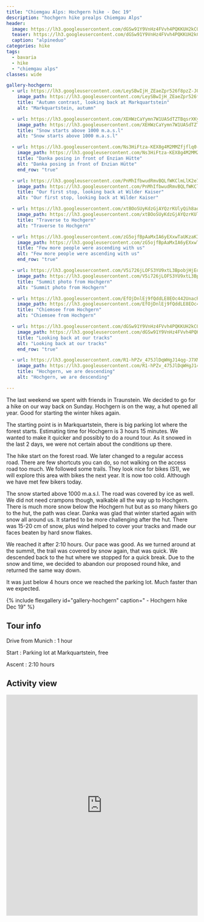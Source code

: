 ```yaml
---
title: "Chiemgau Alps: Hochgern hike - Dec 19"
description: "hochgern hike prealps Chiemgau Alps"
header:
  image: https://lh3.googleusercontent.com/dGSw91Y9VnHz4FVvh4PQKKUH2kCOofxr5McGkO7dlxNJkr5An8l1vdphap_gOqNkHcI8AZo2RCf6HIWzHoNSi1EuG6nI7KcL6uysrO7b9dA8iLrLBjVSP8s6EWKLB85xUu8M-ZT8APzCgjJKOWlwKkinESSM4f2Od6qiVm_JwDvRyBQSTX-RKDlDs-d7Xsnxlb2_5qm8bYikl9HovjimpBzZgKD57lKTRQc5io7nNDloht_kHYUn6iGckFjn5AlP0Z4Sw4AeOyZL03LwzhHv9lvGA0jtc7SGoioJ_dgD1BTLMcyC_Wgkhz-lsPCKjzHQr3kdPoiSIlQRi4pkvT9V_QhdAz591uhOc70Jm6KnsauU0W_yCynHSz3OKzTU0yzsJCCSKIsae45CinGT_MAFo5LeuFyBuWtONab1QN-miA7SGYcSVU-3HT3SOzdcc3mwGSje46HPA7onjgHmrb4j3SEstoQ-a4rn9BfcXL4uRYu_GwmfSBYkOIRaCC2ITCmL-F0rmcp6MZ7mRhjgTcKs3-mJ4wV-WpxgRoCO882Pzda1RO94LmE3n6WFgiHxub-4-zDfIKPv7Gn_WaDk75JtQptH20fTzHthCmM9m6rCLfnUkFkK9Fk__0dV_opFrIUC13VliQcK03mXx2Wx--AhoOro_EAcQHqV2fo5r7YxUOK3BvKM_JF2-4fP4qB9-akniRtePZAKUb_Q0ldwNFMKgjIhVQkJ560ymOCRWEOdZeLWmM52-A=w2016-h1512-no
  teaser: https://lh3.googleusercontent.com/dGSw91Y9VnHz4FVvh4PQKKUH2kCOofxr5McGkO7dlxNJkr5An8l1vdphap_gOqNkHcI8AZo2RCf6HIWzHoNSi1EuG6nI7KcL6uysrO7b9dA8iLrLBjVSP8s6EWKLB85xUu8M-ZT8APzCgjJKOWlwKkinESSM4f2Od6qiVm_JwDvRyBQSTX-RKDlDs-d7Xsnxlb2_5qm8bYikl9HovjimpBzZgKD57lKTRQc5io7nNDloht_kHYUn6iGckFjn5AlP0Z4Sw4AeOyZL03LwzhHv9lvGA0jtc7SGoioJ_dgD1BTLMcyC_Wgkhz-lsPCKjzHQr3kdPoiSIlQRi4pkvT9V_QhdAz591uhOc70Jm6KnsauU0W_yCynHSz3OKzTU0yzsJCCSKIsae45CinGT_MAFo5LeuFyBuWtONab1QN-miA7SGYcSVU-3HT3SOzdcc3mwGSje46HPA7onjgHmrb4j3SEstoQ-a4rn9BfcXL4uRYu_GwmfSBYkOIRaCC2ITCmL-F0rmcp6MZ7mRhjgTcKs3-mJ4wV-WpxgRoCO882Pzda1RO94LmE3n6WFgiHxub-4-zDfIKPv7Gn_WaDk75JtQptH20fTzHthCmM9m6rCLfnUkFkK9Fk__0dV_opFrIUC13VliQcK03mXx2Wx--AhoOro_EAcQHqV2fo5r7YxUOK3BvKM_JF2-4fP4qB9-akniRtePZAKUb_Q0ldwNFMKgjIhVQkJ560ymOCRWEOdZeLWmM52-A=w800-h300-no
  caption: "alpineduo"
categories: hike
tags:
  - bavaria
  - hike
  - "chiemgau alps"
classes: wide

gallery-hochgern:
  - url: https://lh3.googleusercontent.com/LeySBwIjH_ZEaeZpr526f8pzZ-JOlQqLNN2XWi8Aq0zOeAs4P6vhQm72LlTppiE6GmeazATeGtleXqyADaLrLDdNLI0EG3ijA3dvgMCUtSskHhQAFgw-H0P6peiCxwDIB7zx_EeIYHwj7XZT4ur6ViZAbw-AuuAqGyRsqgn0wkwKAWNLIwTaFuwDKMvj9Y6mtFOAG5mjXWbAYjciPW9IVyn7Or1OJfSAILP80s8vcsm3I5dnxLGAAoiv_fMmsGCJ8njUe1q_hVu0iy-Gdo-j6_sPe1Z1XXtJ0O2_cwabF_R6PMX4OZZDSW8OIrBW7Bf4m7S2d1m54KnTvuGCRJcwLLJgeNc2ZxSbeP0v8dY6xInxv8MR5LCgl4psMN5BCx_zw7Cw-WTjEhzM6bqWocscgjAzG50KyQBBZSDGKsUZbTtc0HL1QBNaf2xUScGrRhn0bRuIYFdETFTMR3qAdvn8ZOc9qh0kCdIDZgnLhqPr5S-49IsQAp-J4zHexgvCK7-1YZX_3yVxNFNxBPVg8R0C0wwSQRymdjOsM7aPLHr6cY4YhK_E8J8-MF-yDjLgRkvM57dCBJU7odPEqnRz87YBtTo6_VWASNpgdK-OcYyFGt9byjmlWI7JgsOe3NG1JJfKfvJPhCO0tT36HUCNHjpkIPa81fG6X4a5KmHMOYCfYI2ANbfqfkbRR9zU3TNifx82sHGxJ35wLKOPW_pPInY7LtmIJuygg5ei4vKrXvTojFjcEJ69Zw=w2016-h1512-no
    image_path: https://lh3.googleusercontent.com/LeySBwIjH_ZEaeZpr526f8pzZ-JOlQqLNN2XWi8Aq0zOeAs4P6vhQm72LlTppiE6GmeazATeGtleXqyADaLrLDdNLI0EG3ijA3dvgMCUtSskHhQAFgw-H0P6peiCxwDIB7zx_EeIYHwj7XZT4ur6ViZAbw-AuuAqGyRsqgn0wkwKAWNLIwTaFuwDKMvj9Y6mtFOAG5mjXWbAYjciPW9IVyn7Or1OJfSAILP80s8vcsm3I5dnxLGAAoiv_fMmsGCJ8njUe1q_hVu0iy-Gdo-j6_sPe1Z1XXtJ0O2_cwabF_R6PMX4OZZDSW8OIrBW7Bf4m7S2d1m54KnTvuGCRJcwLLJgeNc2ZxSbeP0v8dY6xInxv8MR5LCgl4psMN5BCx_zw7Cw-WTjEhzM6bqWocscgjAzG50KyQBBZSDGKsUZbTtc0HL1QBNaf2xUScGrRhn0bRuIYFdETFTMR3qAdvn8ZOc9qh0kCdIDZgnLhqPr5S-49IsQAp-J4zHexgvCK7-1YZX_3yVxNFNxBPVg8R0C0wwSQRymdjOsM7aPLHr6cY4YhK_E8J8-MF-yDjLgRkvM57dCBJU7odPEqnRz87YBtTo6_VWASNpgdK-OcYyFGt9byjmlWI7JgsOe3NG1JJfKfvJPhCO0tT36HUCNHjpkIPa81fG6X4a5KmHMOYCfYI2ANbfqfkbRR9zU3TNifx82sHGxJ35wLKOPW_pPInY7LtmIJuygg5ei4vKrXvTojFjcEJ69Zw=w400-h300-no
    title: "Autumn contrast, looking back at Markquartstein"
    alt: "Markquartstein, autumn"

  - url: https://lh3.googleusercontent.com/XEHWzCaYymn7W1UASdTZTBqsrXKyZGg0wQkun9Xy-91K1HIaUcLfkRbJgQSMWuhqpsv6Ql0-6Z0aPT_BkXWZKJQayXa7Uk-Zf3EvdIk6qQq63IvTWygEUerAmUtvoxDYPQVRPOIJ9TnxYGmBF8TRlEF6B3F_ITUmMdqypxQR_bbqyjlvlfaM-s4sGRTshQvuW7HQaCr1y5E7EdDmLAGyg4l6kNuH1HeEC9BXtL3tLGpjOsuPtqkor8xoRHtk8bKJh9s7ioK_vA97MjgDVOww53VJmvRd_9qcIhHC3z_JNpCb3GyKC3KB9i_i7TVCKnJ9MF_gYb_GtV26nRBUYLmIbYLDazDeWxvK25ReiIcmaj2XSEPm24MZg6jQGvEBjZxM2EG8FahwTDuloihX8MObjtINxCQ7ZizxTecTlGO0ZO2RMtRjwstjeEihfArlLG-f2nzYm05j7fkIQbGjLvwUEDpiPYGwb95J4oAJLmElqWaJJid3Jnqt7El8njZrjnBKLmgzGom7zKbIkKBt3NbK2GSYQai8EbrODlwuM8awrPGMJoqPGpjrfKJFOuJWfbCoes8zntOfPBnn_8__-fbt_80rUa7j1dpCxCut_HKtHScQif-aiXx8yFakZuAwaRE_r8IUbtECswVX2ir9Srb1ZV5e5gRqjpG6TKW3KZWo6r3-6QlmNVX_9KMXri3V2agHtDSo2vbh34s47GvitRQCOE6cgRlMAhVdef2SCm8McPTU8-UxvQ=w2016-h1512-no
    image_path: https://lh3.googleusercontent.com/XEHWzCaYymn7W1UASdTZTBqsrXKyZGg0wQkun9Xy-91K1HIaUcLfkRbJgQSMWuhqpsv6Ql0-6Z0aPT_BkXWZKJQayXa7Uk-Zf3EvdIk6qQq63IvTWygEUerAmUtvoxDYPQVRPOIJ9TnxYGmBF8TRlEF6B3F_ITUmMdqypxQR_bbqyjlvlfaM-s4sGRTshQvuW7HQaCr1y5E7EdDmLAGyg4l6kNuH1HeEC9BXtL3tLGpjOsuPtqkor8xoRHtk8bKJh9s7ioK_vA97MjgDVOww53VJmvRd_9qcIhHC3z_JNpCb3GyKC3KB9i_i7TVCKnJ9MF_gYb_GtV26nRBUYLmIbYLDazDeWxvK25ReiIcmaj2XSEPm24MZg6jQGvEBjZxM2EG8FahwTDuloihX8MObjtINxCQ7ZizxTecTlGO0ZO2RMtRjwstjeEihfArlLG-f2nzYm05j7fkIQbGjLvwUEDpiPYGwb95J4oAJLmElqWaJJid3Jnqt7El8njZrjnBKLmgzGom7zKbIkKBt3NbK2GSYQai8EbrODlwuM8awrPGMJoqPGpjrfKJFOuJWfbCoes8zntOfPBnn_8__-fbt_80rUa7j1dpCxCut_HKtHScQif-aiXx8yFakZuAwaRE_r8IUbtECswVX2ir9Srb1ZV5e5gRqjpG6TKW3KZWo6r3-6QlmNVX_9KMXri3V2agHtDSo2vbh34s47GvitRQCOE6cgRlMAhVdef2SCm8McPTU8-UxvQ=w400-h300-no
    title: "Snow starts above 1000 m.a.s.l"
    alt: "Snow starts above 1000 m.a.s.l"

  - url: https://lh3.googleusercontent.com/Ns3HiFtza-KEX8g4M2MMZfjflq0-QJPIkkLneND8gC85qHrFET9PTrDsDu52FAFSlDodAP9LfhgHX1xU20-pf1ArzT7jpn21dKcnfCfig5u00Bh4VihD2C4DhFQccSdTPd8qDtHKwQiTyTS27k1lrQO7hC46i11OTfXspr102HoEMrR2v8gnBjWvMeEGKQg7PwxthS_GY1zv2vjrAvLTXxaIFtssQKTcnj7S3b1a76pzIt6xoR5MpIVCxGonAv9V2mIoKhcdH44t2fLprHl6YiJN3xfcovNGrnBc4bndb6XRnB1VRiIUgfax2zRSDCfq2HPaXrsXNcLv2g_PRh2UaQMbYgyw2JptmDFx6mUgM_05Zh0i9qqYUD_EKXeqtqNhYRWMiVRNYHhNx9r3C05xT9PxSSUR3Xs8aTO8ekXVe6cG3Dv0ihjk53-iySffuo_nkVZTAOCoIS_4hY8yqfYZuMIe_MvFEjLIq2CdTZnXudBKSfstAyqsWabKRLQhLl7AOqqpLSdta7r5dKfTVvezb0JNEePl3d-zzrzRumabn58azMQUMgzLJAGPaPCIxXvH8b8VfP-z6G0Ibtc7yO3nLw-URHAZVTdphOjAEyIfY6VBOlHyIyo7I0guUpcGdXNhLIrB3EontIKjXPGUsv9nDL5YZgIQ1LyOmhSeB0yGC-XABIiwwSelVIO-sZ5O9QSVCZoEqqTh35GmKhJ5gWKFLmPZQKfhfpbWINBtA_cDjeynkRbJ7g=w2054-h1542-no
    image_path: https://lh3.googleusercontent.com/Ns3HiFtza-KEX8g4M2MMZfjflq0-QJPIkkLneND8gC85qHrFET9PTrDsDu52FAFSlDodAP9LfhgHX1xU20-pf1ArzT7jpn21dKcnfCfig5u00Bh4VihD2C4DhFQccSdTPd8qDtHKwQiTyTS27k1lrQO7hC46i11OTfXspr102HoEMrR2v8gnBjWvMeEGKQg7PwxthS_GY1zv2vjrAvLTXxaIFtssQKTcnj7S3b1a76pzIt6xoR5MpIVCxGonAv9V2mIoKhcdH44t2fLprHl6YiJN3xfcovNGrnBc4bndb6XRnB1VRiIUgfax2zRSDCfq2HPaXrsXNcLv2g_PRh2UaQMbYgyw2JptmDFx6mUgM_05Zh0i9qqYUD_EKXeqtqNhYRWMiVRNYHhNx9r3C05xT9PxSSUR3Xs8aTO8ekXVe6cG3Dv0ihjk53-iySffuo_nkVZTAOCoIS_4hY8yqfYZuMIe_MvFEjLIq2CdTZnXudBKSfstAyqsWabKRLQhLl7AOqqpLSdta7r5dKfTVvezb0JNEePl3d-zzrzRumabn58azMQUMgzLJAGPaPCIxXvH8b8VfP-z6G0Ibtc7yO3nLw-URHAZVTdphOjAEyIfY6VBOlHyIyo7I0guUpcGdXNhLIrB3EontIKjXPGUsv9nDL5YZgIQ1LyOmhSeB0yGC-XABIiwwSelVIO-sZ5O9QSVCZoEqqTh35GmKhJ5gWKFLmPZQKfhfpbWINBtA_cDjeynkRbJ7g=w400-h300-no
    title: "Danka posing in front of Enzian Hütte"
    alt: "Danka posing in front of Enzian Hütte"
    end_row: "true"

  - url: https://lh3.googleusercontent.com/PnMhIfbwudRmvBQLfWKClmLlK2e77l_m5moDkQhzsPGWcNJj5uejHaeC8Sea0tJIZkHI71fjqYoXUdjGybe_3g1ERfavBPaXMUWDEqqE_LNiTUjSMkuBW3CIIL9vVU39iCQeZnQPcE8477EQIFrKtlsBneEpxjO3234lKcQF8j_j3BP7FTdqVRQjMH9OYOrTT-NR3i3cwWuSj0dxvXw1GxuMMpMEzfR_bjDVgFBz84sqp545fDB12JiLc8kh9SxPPYIinPAxIXOdsqVUyAsUG9HF5_oZytfjmfn8DnEcz5FEki5Jdw5T-Izy5QZTqBekheRMprmm_GMMzlIlb44RZbKVNp6BYOjJssls-em180HpdGmpL3sQPZS--KFc-VcTEetJsKbEhv2fvyaVjy28JoRW_OQObQQIXYhdY6ZQzO9shkqfjrY-RGPdWfo_BBZJNHN5u1EFRyHoaOmYDYpQ6tsCSraAh7ZWoEoMMdRDcJmjENYA5-QC-Y04EpxmprHyigrW94RJvUCFbCGURsEFOymm2xCxaMhSGjEvG947LCvO20wgEbQGiV0iaBcGUaUKGmToynEEo_h-nye-qgN2IPEscRjmk8zlEdUuASRmcYh_57yCv0Cn0izD82dZhwTE4tWxElQGSFgiFSRzvcL13xjLBNADO7mmsPinX7T4iFnFDeoQeseqNFir0MYhonyQu0OLmXn2Wf1yFqGC55LJFr-4ll-q6CsHwXHXhQ7gOplsRlHOpQ=w2016-h1512-no
    image_path: https://lh3.googleusercontent.com/PnMhIfbwudRmvBQLfWKClmLlK2e77l_m5moDkQhzsPGWcNJj5uejHaeC8Sea0tJIZkHI71fjqYoXUdjGybe_3g1ERfavBPaXMUWDEqqE_LNiTUjSMkuBW3CIIL9vVU39iCQeZnQPcE8477EQIFrKtlsBneEpxjO3234lKcQF8j_j3BP7FTdqVRQjMH9OYOrTT-NR3i3cwWuSj0dxvXw1GxuMMpMEzfR_bjDVgFBz84sqp545fDB12JiLc8kh9SxPPYIinPAxIXOdsqVUyAsUG9HF5_oZytfjmfn8DnEcz5FEki5Jdw5T-Izy5QZTqBekheRMprmm_GMMzlIlb44RZbKVNp6BYOjJssls-em180HpdGmpL3sQPZS--KFc-VcTEetJsKbEhv2fvyaVjy28JoRW_OQObQQIXYhdY6ZQzO9shkqfjrY-RGPdWfo_BBZJNHN5u1EFRyHoaOmYDYpQ6tsCSraAh7ZWoEoMMdRDcJmjENYA5-QC-Y04EpxmprHyigrW94RJvUCFbCGURsEFOymm2xCxaMhSGjEvG947LCvO20wgEbQGiV0iaBcGUaUKGmToynEEo_h-nye-qgN2IPEscRjmk8zlEdUuASRmcYh_57yCv0Cn0izD82dZhwTE4tWxElQGSFgiFSRzvcL13xjLBNADO7mmsPinX7T4iFnFDeoQeseqNFir0MYhonyQu0OLmXn2Wf1yFqGC55LJFr-4ll-q6CsHwXHXhQ7gOplsRlHOpQ=w400-h300-no
    title: "Our first stop, looking back at Wilder Kaiser"
    alt: "Our first stop, looking back at Wilder Kaiser"

  - url: https://lh3.googleusercontent.com/xtBOoSUyKdzGjAYQzrKUlyQih8aqP3gEL8KWBc_2JdmIv0CnYnMQCmOig7iulOrKMtENe9_vW7Z0roH7I2OImpwMoj-ZcMG7BIGgLx-l21epgxzdlu7hrie6OSSLMcNx4jRJKmPklBkEX_1t1lP7BFq3tirDlYW9Ql8j9RjE7jpV4q7l9SGiRW1HPRsjFSHpbq_79AVmUe6IyulcOnFOXFbj72Km4ppiO80lWcENXQz45LesiqnYXfljISYrA30zb04tSWuFFWa1FrlUMO7ymo2sk2E1FzUCj95N_LQNU0u-HtD7egiuE4wo3bYZ5BDI5Vinl0TUFyfhwjdQ40NaYzQajpZi3E9FDMs0u_0JPeJibFZzgENw2jEVpptI3lx2QfqYT_OBxvwBnP2I8Lx4B6qxHtvgzdXP4fFV4Hrtb4HuD89RLOKa-he-1kO7m72FC1IKH2wwNN-3TUJgEyuEr7rx2gZY6bR6f0-u0uoM98j-q9JpBc8o8N54jrusBepCAZWPr_K2aFooA35NA_wtj5bGFtliMsXnA7qViR2hh_ZULLCC1t82Y5EDP90nWeYMk3B3X1yNDnwgwpB8VJodMuIxRzxmb_2oj8pOnxWn-tLu7abVC1YYMGMWpIS43XaD5sWpavthD6ouJKql59BeZL96qA6COe13jrP9Kico28YYBgBP57Abc2ahV34ZuRCX927I5wICxFmEpZqLZoEHsVhWWviNymaOY-_li72AVe3G4XyjZQ=w1156-h1540-no
    image_path: https://lh3.googleusercontent.com/xtBOoSUyKdzGjAYQzrKUlyQih8aqP3gEL8KWBc_2JdmIv0CnYnMQCmOig7iulOrKMtENe9_vW7Z0roH7I2OImpwMoj-ZcMG7BIGgLx-l21epgxzdlu7hrie6OSSLMcNx4jRJKmPklBkEX_1t1lP7BFq3tirDlYW9Ql8j9RjE7jpV4q7l9SGiRW1HPRsjFSHpbq_79AVmUe6IyulcOnFOXFbj72Km4ppiO80lWcENXQz45LesiqnYXfljISYrA30zb04tSWuFFWa1FrlUMO7ymo2sk2E1FzUCj95N_LQNU0u-HtD7egiuE4wo3bYZ5BDI5Vinl0TUFyfhwjdQ40NaYzQajpZi3E9FDMs0u_0JPeJibFZzgENw2jEVpptI3lx2QfqYT_OBxvwBnP2I8Lx4B6qxHtvgzdXP4fFV4Hrtb4HuD89RLOKa-he-1kO7m72FC1IKH2wwNN-3TUJgEyuEr7rx2gZY6bR6f0-u0uoM98j-q9JpBc8o8N54jrusBepCAZWPr_K2aFooA35NA_wtj5bGFtliMsXnA7qViR2hh_ZULLCC1t82Y5EDP90nWeYMk3B3X1yNDnwgwpB8VJodMuIxRzxmb_2oj8pOnxWn-tLu7abVC1YYMGMWpIS43XaD5sWpavthD6ouJKql59BeZL96qA6COe13jrP9Kico28YYBgBP57Abc2ahV34ZuRCX927I5wICxFmEpZqLZoEHsVhWWviNymaOY-_li72AVe3G4XyjZQ=w300-h400-no
    title: "Traverse to Hochgern"
    alt: "Traverse to Hochgern"

  - url: https://lh3.googleusercontent.com/zG5ojfBpAaMxIA6yEXxwTaUKzaKIiZox5wXe6M6zFj9dkdHn2YI7PdsqkvNC_6NrGmPCDdAl7jSQ-5UKbL7kBNFUBavN_rCHHoS7AGuc3IoOz_BHGPsuy49FNEVBUMLZFqqX8OVDXMroIn61iz3BQtaR4D-dcopIJHrbtrUXVmU4aBjjjwJxBPvEaQKVNllGfWNiSbHMHF5kBIn3bF963T3Ije38qHZsaAMg5clX6j9A0ZnEoeUlBkpdeVtjR-e0BRBW-Td2h5j5ADEhYQ0PnCKkKQXS3FE576bJSpexhV1_AOdEMB5oL-41Vd5MNiHvvj8RJaNF4EOEd_MxdfXyz-35rqDG3t8uY1Lcjq0qoOUxv8oZ_9PcvoxgdqmPFoSNVrLS99MX4y_uUgsCHo-eBTIV-NsubjV6pbGUCFSdAQW-0JAjIF8TjObMqifD11atXwBS2_L0NsDuq_Kjw3mrW_xl5beCsoZ2rhKbYJBgweHwDzx4jFT4gknzIpp91_YDLPReQCAf2ushVihB6HVG2K1p_LcvC3KmsGcdGRmRQEMNtUGqLQgwIvpr9eS0h8rEWIPvX5BErdFk1TUe9tbMOSTTReoYlilKquX__PYN_KjsFh1uZo38T4O0yz330zRapdeBZ3eCbEesnkCJe5ZrzysZlSC67vXnevaUreps8_XQHdDPsR7idJW0Ez2DrQ8RaV50imhgbSS4e0zDmYExmDCgPSsi3fAh0sKAl5LgN6m3ucJgsg=w1156-h1540-no
    image_path: https://lh3.googleusercontent.com/zG5ojfBpAaMxIA6yEXxwTaUKzaKIiZox5wXe6M6zFj9dkdHn2YI7PdsqkvNC_6NrGmPCDdAl7jSQ-5UKbL7kBNFUBavN_rCHHoS7AGuc3IoOz_BHGPsuy49FNEVBUMLZFqqX8OVDXMroIn61iz3BQtaR4D-dcopIJHrbtrUXVmU4aBjjjwJxBPvEaQKVNllGfWNiSbHMHF5kBIn3bF963T3Ije38qHZsaAMg5clX6j9A0ZnEoeUlBkpdeVtjR-e0BRBW-Td2h5j5ADEhYQ0PnCKkKQXS3FE576bJSpexhV1_AOdEMB5oL-41Vd5MNiHvvj8RJaNF4EOEd_MxdfXyz-35rqDG3t8uY1Lcjq0qoOUxv8oZ_9PcvoxgdqmPFoSNVrLS99MX4y_uUgsCHo-eBTIV-NsubjV6pbGUCFSdAQW-0JAjIF8TjObMqifD11atXwBS2_L0NsDuq_Kjw3mrW_xl5beCsoZ2rhKbYJBgweHwDzx4jFT4gknzIpp91_YDLPReQCAf2ushVihB6HVG2K1p_LcvC3KmsGcdGRmRQEMNtUGqLQgwIvpr9eS0h8rEWIPvX5BErdFk1TUe9tbMOSTTReoYlilKquX__PYN_KjsFh1uZo38T4O0yz330zRapdeBZ3eCbEesnkCJe5ZrzysZlSC67vXnevaUreps8_XQHdDPsR7idJW0Ez2DrQ8RaV50imhgbSS4e0zDmYExmDCgPSsi3fAh0sKAl5LgN6m3ucJgsg=w300-h400-no
    title: "Few more people were ascending with us"
    alt: "Few more people were ascending with us"
    end_row: "true"

  - url: https://lh3.googleusercontent.com/V5i726jLOFS3YU9xtL3BpobjHjEdPC5Jfq2t2nYgddmM-wkHPq_i5XC_1iafKEXH9qrTden255teP4OOBiwxTulgKAH9vAKHUfd0hpWy_SMk3wuLx7xZsAn-kR6jCiHd69lBarciB-2MsIZAMGDI5I3lFz1NZfGW5EZoiTyy_9BQarS6XxFNQGJ_Zzj2UybLCegHf57YkGKfAlz9rVaDty-77uJjIMMtalipN2P55hTtbYkIh_gBgnpEQXnKsz4wYQFLdPMGFiOWLYrvcJxU-rUQxoPsgKpyXc19DC9027szRiMNJbK5mEPSHO7N4NoVQd9MTaxyQ9nLB75Z6soMmSATxNcEMOb3GH5t5FtEsvdev0NlHlVKpRLNLwRDImeVTI4O7no5hp2EasSfrUNYZfuewH34bTXFO-_LUg1HBXz4b0yP3ikXcGKv56aE0aABL8hBrdgHLMe5ifLI2Pj6s72xiGS8sP26ByBIJFuI2AXbZ1DVfAjh-Z_CUvz4M7NI53TvYzts7UZRkZewqAW5s8IHRFb493cEIxNVJTeYUGhAUBla6O_bEup99I_OEFA8BWIEAU3GX1cl6Olm-_qCC2ZwFD8_vihv6Xfc0URZLkPMtryPwenE7i0pHgwNNkWTgfziypH3poEER0sFN94mxfuQc61c_qDXxYR-sUIapN_vzhuoE3WXTXZ4hDuLWTkbzqPKvA4mVO4JHUtXVqYciaadsNBODsubLF4IXF8ak9N0fLPsJw=w2016-h1512-no
    image_path: https://lh3.googleusercontent.com/V5i726jLOFS3YU9xtL3BpobjHjEdPC5Jfq2t2nYgddmM-wkHPq_i5XC_1iafKEXH9qrTden255teP4OOBiwxTulgKAH9vAKHUfd0hpWy_SMk3wuLx7xZsAn-kR6jCiHd69lBarciB-2MsIZAMGDI5I3lFz1NZfGW5EZoiTyy_9BQarS6XxFNQGJ_Zzj2UybLCegHf57YkGKfAlz9rVaDty-77uJjIMMtalipN2P55hTtbYkIh_gBgnpEQXnKsz4wYQFLdPMGFiOWLYrvcJxU-rUQxoPsgKpyXc19DC9027szRiMNJbK5mEPSHO7N4NoVQd9MTaxyQ9nLB75Z6soMmSATxNcEMOb3GH5t5FtEsvdev0NlHlVKpRLNLwRDImeVTI4O7no5hp2EasSfrUNYZfuewH34bTXFO-_LUg1HBXz4b0yP3ikXcGKv56aE0aABL8hBrdgHLMe5ifLI2Pj6s72xiGS8sP26ByBIJFuI2AXbZ1DVfAjh-Z_CUvz4M7NI53TvYzts7UZRkZewqAW5s8IHRFb493cEIxNVJTeYUGhAUBla6O_bEup99I_OEFA8BWIEAU3GX1cl6Olm-_qCC2ZwFD8_vihv6Xfc0URZLkPMtryPwenE7i0pHgwNNkWTgfziypH3poEER0sFN94mxfuQc61c_qDXxYR-sUIapN_vzhuoE3WXTXZ4hDuLWTkbzqPKvA4mVO4JHUtXVqYciaadsNBODsubLF4IXF8ak9N0fLPsJw=w400-h300-no
    title: "Summit photo from Hochgern"
    alt: "Summit photo from Hochgern"

  - url: https://lh3.googleusercontent.com/EfOjDnlEj9fQddLE8EOc442UnacRSd3hdNF6yVwKBqqKA-wl9I4shZJU9kMLO9t10qGnXsC2NyeqhtgAoa8ZGbZIpvL4aatEZGtCNwNcv-_nXKU0MAE30895wQzS6ZK-WJwTJ1jlui6aF3-amQPFp9QaQ4254QYjM680v60JdHDerMy2NSw_sjJ0TArWa30WzayYPymC3Rzktjvhmfxk7ubxspYcsAnNy8rDzOtWVp5KDgp_qMyhqH37dL2vm1LK3SNbCWfO7t1tNhhmNgMeNlIOa5uO2cmsadW8DO5SPZoZjlJZ-Bib3652oXxaYMCR9S1CR5YvJm5eIWQ9SQIs9OaWRRs04Cwl_JHHcOdqhx_1v4Gd06Ewe75b_W7QvouMj5yGyFliO41nw2xCFE7nBhE1bUlWDjdb61w3cDpdDxfS-nDabzjIZOyVe9fp7uIfggLWRKSp3jHjid3kMtGzTN1HCg1H6cUcpDUQzOYfi0Awfj3ukA7_NDUyW2bjwxkISLUBKc2MBQVg_DAHm2Rwo3ZrvcVZgADg5_b-d4YAqtwlV8ZtMQ0bM13yo95VJ2bcbPAQj082q00tE5E--k8yT6O0iDqSTa08EM41sGOxU4ibxxSDE1FygAg9UsckUG2ud369Y5ZsHkSNrEX2hY8ZBw75kDqSWiwF13eK3bpckSmgupA63wh9aqIfXRfnZEFkPNNJMleg8u2Ypl6e33sYyZBiEBzBAAJK_VaJkyuRmZgfwrnxXg=w2016-h1512-no
    image_path: https://lh3.googleusercontent.com/EfOjDnlEj9fQddLE8EOc442UnacRSd3hdNF6yVwKBqqKA-wl9I4shZJU9kMLO9t10qGnXsC2NyeqhtgAoa8ZGbZIpvL4aatEZGtCNwNcv-_nXKU0MAE30895wQzS6ZK-WJwTJ1jlui6aF3-amQPFp9QaQ4254QYjM680v60JdHDerMy2NSw_sjJ0TArWa30WzayYPymC3Rzktjvhmfxk7ubxspYcsAnNy8rDzOtWVp5KDgp_qMyhqH37dL2vm1LK3SNbCWfO7t1tNhhmNgMeNlIOa5uO2cmsadW8DO5SPZoZjlJZ-Bib3652oXxaYMCR9S1CR5YvJm5eIWQ9SQIs9OaWRRs04Cwl_JHHcOdqhx_1v4Gd06Ewe75b_W7QvouMj5yGyFliO41nw2xCFE7nBhE1bUlWDjdb61w3cDpdDxfS-nDabzjIZOyVe9fp7uIfggLWRKSp3jHjid3kMtGzTN1HCg1H6cUcpDUQzOYfi0Awfj3ukA7_NDUyW2bjwxkISLUBKc2MBQVg_DAHm2Rwo3ZrvcVZgADg5_b-d4YAqtwlV8ZtMQ0bM13yo95VJ2bcbPAQj082q00tE5E--k8yT6O0iDqSTa08EM41sGOxU4ibxxSDE1FygAg9UsckUG2ud369Y5ZsHkSNrEX2hY8ZBw75kDqSWiwF13eK3bpckSmgupA63wh9aqIfXRfnZEFkPNNJMleg8u2Ypl6e33sYyZBiEBzBAAJK_VaJkyuRmZgfwrnxXg=w400-h300-no
    title: "Chiemsee from Hochgern"
    alt: "Chiemsee from Hochgern"

  - url: https://lh3.googleusercontent.com/dGSw91Y9VnHz4FVvh4PQKKUH2kCOofxr5McGkO7dlxNJkr5An8l1vdphap_gOqNkHcI8AZo2RCf6HIWzHoNSi1EuG6nI7KcL6uysrO7b9dA8iLrLBjVSP8s6EWKLB85xUu8M-ZT8APzCgjJKOWlwKkinESSM4f2Od6qiVm_JwDvRyBQSTX-RKDlDs-d7Xsnxlb2_5qm8bYikl9HovjimpBzZgKD57lKTRQc5io7nNDloht_kHYUn6iGckFjn5AlP0Z4Sw4AeOyZL03LwzhHv9lvGA0jtc7SGoioJ_dgD1BTLMcyC_Wgkhz-lsPCKjzHQr3kdPoiSIlQRi4pkvT9V_QhdAz591uhOc70Jm6KnsauU0W_yCynHSz3OKzTU0yzsJCCSKIsae45CinGT_MAFo5LeuFyBuWtONab1QN-miA7SGYcSVU-3HT3SOzdcc3mwGSje46HPA7onjgHmrb4j3SEstoQ-a4rn9BfcXL4uRYu_GwmfSBYkOIRaCC2ITCmL-F0rmcp6MZ7mRhjgTcKs3-mJ4wV-WpxgRoCO882Pzda1RO94LmE3n6WFgiHxub-4-zDfIKPv7Gn_WaDk75JtQptH20fTzHthCmM9m6rCLfnUkFkK9Fk__0dV_opFrIUC13VliQcK03mXx2Wx--AhoOro_EAcQHqV2fo5r7YxUOK3BvKM_JF2-4fP4qB9-akniRtePZAKUb_Q0ldwNFMKgjIhVQkJ560ymOCRWEOdZeLWmM52-A=w2016-h1512-no
    image_path: https://lh3.googleusercontent.com/dGSw91Y9VnHz4FVvh4PQKKUH2kCOofxr5McGkO7dlxNJkr5An8l1vdphap_gOqNkHcI8AZo2RCf6HIWzHoNSi1EuG6nI7KcL6uysrO7b9dA8iLrLBjVSP8s6EWKLB85xUu8M-ZT8APzCgjJKOWlwKkinESSM4f2Od6qiVm_JwDvRyBQSTX-RKDlDs-d7Xsnxlb2_5qm8bYikl9HovjimpBzZgKD57lKTRQc5io7nNDloht_kHYUn6iGckFjn5AlP0Z4Sw4AeOyZL03LwzhHv9lvGA0jtc7SGoioJ_dgD1BTLMcyC_Wgkhz-lsPCKjzHQr3kdPoiSIlQRi4pkvT9V_QhdAz591uhOc70Jm6KnsauU0W_yCynHSz3OKzTU0yzsJCCSKIsae45CinGT_MAFo5LeuFyBuWtONab1QN-miA7SGYcSVU-3HT3SOzdcc3mwGSje46HPA7onjgHmrb4j3SEstoQ-a4rn9BfcXL4uRYu_GwmfSBYkOIRaCC2ITCmL-F0rmcp6MZ7mRhjgTcKs3-mJ4wV-WpxgRoCO882Pzda1RO94LmE3n6WFgiHxub-4-zDfIKPv7Gn_WaDk75JtQptH20fTzHthCmM9m6rCLfnUkFkK9Fk__0dV_opFrIUC13VliQcK03mXx2Wx--AhoOro_EAcQHqV2fo5r7YxUOK3BvKM_JF2-4fP4qB9-akniRtePZAKUb_Q0ldwNFMKgjIhVQkJ560ymOCRWEOdZeLWmM52-A=w400-h300-no
    title: "Looking back at our tracks"
    alt: "Looking back at our tracks"
    end_row: "true"

  - url: https://lh3.googleusercontent.com/R1-hPZv_475JlDqWHgJ14qg-J7XM6-kDNlF6I3yBr5JPEKLyQb18kHOoOuNnGCLMkhZlq82HuSFoLlu6sjzzHHrEez39K0weoST7u8_XY7sh6_XJBRVqYU_Ioh-wLUwM4zxATHsG3WuNb8BlaHkVXRIyZE9Rwrr24GD8bpGIe2hmqXgUcuNtByUkp3GBIpY5nKNb3ZqUw1LUV1-BejCknq0ZIqpzhNth5SdjI3u59_iE5pSKyH6njm9SVOB8StqV5UCUgDPkgEv36uxDUFihj0wf8Ymnm-7TgiVgpQAPDf2BrguZPjjotUnBFJKfhgXzqJNW5faliAOiVz8IBd0NVkoj_nOZOC8Qr2hqxkvTPoZFHimPjlECYuconH396dbqv_gFoOpRAk9pcZYv-Lvk4gLtZwIEqs8JJetN1oic_HQXUb-F8DHBkwnnBIgyKoB-YdDOVGXGaUZxCsrIacuRMyIgzK3zJDK8s6dUj5KKAcqoMC4krE3e3Yq6GTyCUwKQ00puORCx-2XuC30dmgon4kCZYnpomr2CejHI74AcZRFEyC9v30qFyqyKJyfapGWZpLSWdtipt0-2uw-i3tF5Onk0TE-ray9FIxswfUENXx_sp9B0cTOD2f1_2z1hZ1USKjLm76qcOU4ed-Btu7Qz4HDbVKrkCZaDsa6qZRRJNNnZ5ty97Cl-wq7bBYVL0CgWN_RMTxHN9UZCbdxBJO_yQSERTTjMnZbvAEYvfvTRVDUIV4JL6A=w1156-h1540-no
    image_path: https://lh3.googleusercontent.com/R1-hPZv_475JlDqWHgJ14qg-J7XM6-kDNlF6I3yBr5JPEKLyQb18kHOoOuNnGCLMkhZlq82HuSFoLlu6sjzzHHrEez39K0weoST7u8_XY7sh6_XJBRVqYU_Ioh-wLUwM4zxATHsG3WuNb8BlaHkVXRIyZE9Rwrr24GD8bpGIe2hmqXgUcuNtByUkp3GBIpY5nKNb3ZqUw1LUV1-BejCknq0ZIqpzhNth5SdjI3u59_iE5pSKyH6njm9SVOB8StqV5UCUgDPkgEv36uxDUFihj0wf8Ymnm-7TgiVgpQAPDf2BrguZPjjotUnBFJKfhgXzqJNW5faliAOiVz8IBd0NVkoj_nOZOC8Qr2hqxkvTPoZFHimPjlECYuconH396dbqv_gFoOpRAk9pcZYv-Lvk4gLtZwIEqs8JJetN1oic_HQXUb-F8DHBkwnnBIgyKoB-YdDOVGXGaUZxCsrIacuRMyIgzK3zJDK8s6dUj5KKAcqoMC4krE3e3Yq6GTyCUwKQ00puORCx-2XuC30dmgon4kCZYnpomr2CejHI74AcZRFEyC9v30qFyqyKJyfapGWZpLSWdtipt0-2uw-i3tF5Onk0TE-ray9FIxswfUENXx_sp9B0cTOD2f1_2z1hZ1USKjLm76qcOU4ed-Btu7Qz4HDbVKrkCZaDsa6qZRRJNNnZ5ty97Cl-wq7bBYVL0CgWN_RMTxHN9UZCbdxBJO_yQSERTTjMnZbvAEYvfvTRVDUIV4JL6A=w300-h400-no
    title: "Hochgern, we are descending"
    alt: "Hochgern, we are descending"

---
```


 The last weekend  we spent with friends in Traunstein. We decided to go for a hike on our way back on Sunday. Hochgern is on the way, a hut opened all year. Good for starting the winter hikes again.

 The starting point is in Markquartstein, there is big parking lot where the forest starts. Estimating time for Hochgern is 3 hours 15 minutes. We wanted to make it quicker and possibly to do a round tour. As it snowed in the last 2 days, we were not certain about the conditions up there.

 The hike start on the forest road. We later changed to a regular access road. There are few shortcuts you can do, so not walking on the access road too much. We followed some trails. They look nice for bikes (S1), we will explore this area with bikes the next year. It is now too cold. Although we have met few bikers today.

The snow started above 1000 m.a.s.l. The road was covered by ice as well. We did not need crampons though, walkable all the way up to Hochgern. There is much more snow below the Hochgern hut but as so many hikers go to the hut, the path was clear. Danka was glad that winter started again with snow all around us. It started to be more challenging after the hut. There was 15-20 cm of snow, plus wind helped to cover your tracks and made our faces beaten by hard snow flakes.

We reached it after 2:10 hours. Our pace was good. As we turned around at the summit, the trail was covered by snow again, that was quick. We descended back to the hut where we stopped for a quick break. Due to the snow and time, we decided to abandon our proposed round hike, and returned the same way down. 

It was just below 4 hours once we reached the parking lot. Much faster than we expected.

{% include flexgallery id="gallery-hochgern" caption=" - Hochgern hike Dec 19" %}

## Tour info

Drive from Munich
: 1 hour

Start
: Parking lot at Markquartstein, free

Ascent
: 2:10 hours

## Activity view

<iframe src="https://www.komoot.com/tour/104914128/embed?profile=1" width="100%" height="580" frameborder="0" scrolling="no"></iframe>
